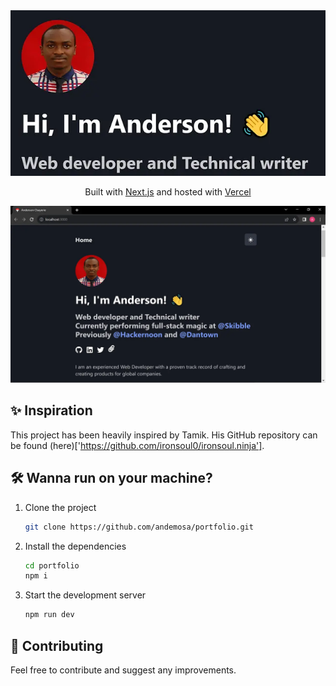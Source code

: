 <div align="center">
  <img alt="Logo" src="./public/images/og-image-640.webp" width="640" />
</div>
<p align="center">
   Built with <a href="https://www.nextjs.org/" target="_blank">Next.js</a> and hosted with <a href="https://www.vercel.com/" target="_blank">Vercel</a>
</p>

![demo](./public/images/site-preview.webp)

## ✨ Inspiration

This project has been heavily inspired by Tamik. His GitHub repository can be found (here)['https://github.com/ironsoul0/ironsoul.ninja'].

## 🛠 Wanna run on your machine?

1. Clone the project

   ```sh
   git clone https://github.com/andemosa/portfolio.git
   ```

2. Install the dependencies

   ```sh
   cd portfolio
   npm i
   ```

3. Start the development server

   ```sh
   npm run dev
   ```

## 🚁 Contributing

Feel free to contribute and suggest any improvements.
